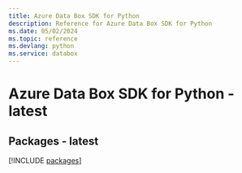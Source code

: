 ```yaml
---
title: Azure Data Box SDK for Python
description: Reference for Azure Data Box SDK for Python
ms.date: 05/02/2024
ms.topic: reference
ms.devlang: python
ms.service: databox
---
```

# Azure Data Box SDK for Python - latest
## Packages - latest
[!INCLUDE [packages](data-box-index.md)]
